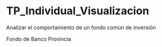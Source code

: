 # TP_Individual_Visualizacion
Analizar el comportamiento de un fondo común de inversión 

Fondo de Banco Provincia 
